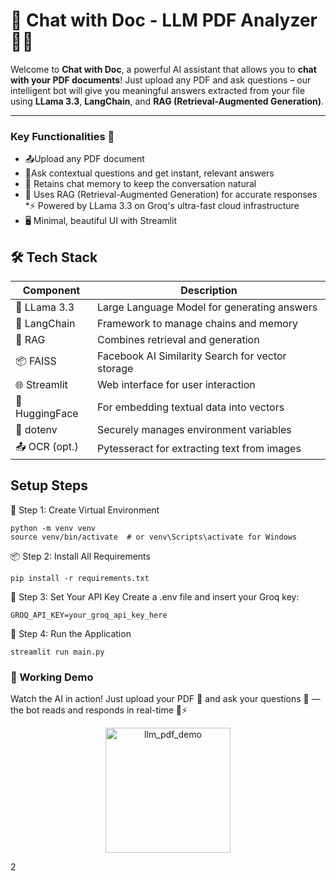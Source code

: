 # 📄 Chat with Doc - LLM PDF Analyzer 🦙💬

Welcome to **Chat with Doc**, a powerful AI assistant that allows you to **chat with your PDF documents**! Just upload any PDF and ask questions – our intelligent bot will give you meaningful answers extracted from your file using **LLama 3.3**, **LangChain**, and **RAG (Retrieval-Augmented Generation)**.

---
### Key Functionalities 🌟

* 📤Upload any PDF document
* 💬Ask contextual questions and get instant, relevant answers
* 🧠 Retains chat memory to keep the conversation natural
* 🔎 Uses RAG (Retrieval-Augmented Generation) for accurate responses
*⚡ Powered by LLama 3.3 on Groq's ultra-fast cloud infrastructure
* 🖥️ Minimal, beautiful UI with Streamlit


## 🛠️ Tech Stack

| Component       | Description                                      |
|----------------|-------------------------------------------------- |
| 🦙 LLama 3.3    | Large Language Model for generating answers      |
| 🔗 LangChain    | Framework to manage chains and memory            |
| 🧠 RAG          | Combines retrieval and generation                |
| 📦 FAISS        | Facebook AI Similarity Search for vector storage|
| 🌐 Streamlit    | Web interface for user interaction               |
| 🧾 HuggingFace  | For embedding textual data into vectors          |
| 🔐 dotenv       | Securely manages environment variables           |
| 📤 OCR (opt.)   | Pytesseract for extracting text from images      

##  Setup Steps
🔧 Step 1: Create Virtual Environment
```
python -m venv venv
source venv/bin/activate  # or venv\Scripts\activate for Windows
```
📦 Step 2: Install All Requirements
```
pip install -r requirements.txt
```
🔐 Step 3: Set Your API Key
Create a .env file and insert your Groq key:
```
GROQ_API_KEY=your_groq_api_key_here
```
🚀 Step 4: Run the Application
```
streamlit run main.py
```

### 📸 Working Demo

Watch the AI in action! Just upload your PDF 📄 and ask your questions 💬 — the bot reads and responds in real-time 🧠⚡

<p align="center">
  <img src="https://github.com/user-attachments/assets/a540b157-9ad4-4eda-8872-822fb246ee8b" width="200" alt="llm_pdf_demo"/>
</p>2




